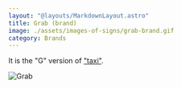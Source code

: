 ```yaml
---
layout: "@layouts/MarkdownLayout.astro"
title: Grab (brand)
image: ./assets/images-of-signs/grab-brand.gif
category: Brands
---
```


It is the "G" version of ["taxi"](../taxi).

![Grab](@signs/grab-brand.gif)
